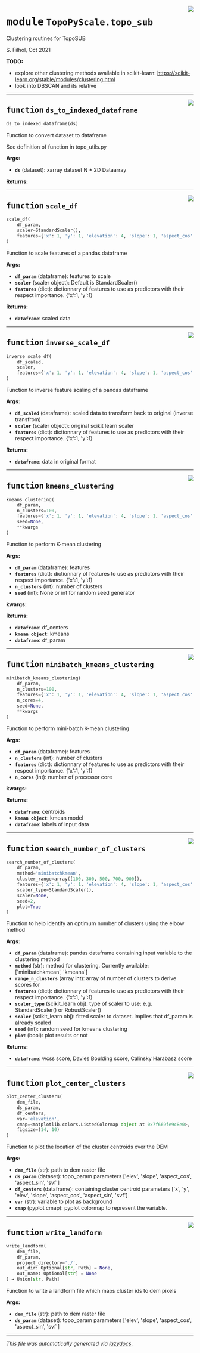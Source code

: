<!-- markdownlint-disable -->

<a href="https://github.com/ArcticSnow/TopoPyScale/TopoPyScale/topo_sub.py#L0"><img align="right" style="float:right;" src="https://img.shields.io/badge/-source-cccccc?style=flat-square"></a>

# <kbd>module</kbd> `TopoPyScale.topo_sub`
Clustering routines for TopoSUB 

S. Filhol, Oct 2021 



**TODO:**
 
- explore other clustering methods available in scikit-learn: https://scikit-learn.org/stable/modules/clustering.html 
- look into DBSCAN and its relative 


---

<a href="https://github.com/ArcticSnow/TopoPyScale/TopoPyScale/topo_sub.py#L27"><img align="right" style="float:right;" src="https://img.shields.io/badge/-source-cccccc?style=flat-square"></a>

## <kbd>function</kbd> `ds_to_indexed_dataframe`

```python
ds_to_indexed_dataframe(ds)
```

Function to convert dataset to dataframe 

See definition of function in topo_utils.py 

**Args:**
 
 - <b>`ds`</b> (dataset):  xarray dataset N * 2D Dataarray 



**Returns:**
 


---

<a href="https://github.com/ArcticSnow/TopoPyScale/TopoPyScale/topo_sub.py#L41"><img align="right" style="float:right;" src="https://img.shields.io/badge/-source-cccccc?style=flat-square"></a>

## <kbd>function</kbd> `scale_df`

```python
scale_df(
    df_param,
    scaler=StandardScaler(),
    features={'x': 1, 'y': 1, 'elevation': 4, 'slope': 1, 'aspect_cos': 1, 'aspect_sin': 1, 'svf': 1}
)
```

Function to scale features of a pandas dataframe 



**Args:**
 
 - <b>`df_param`</b> (dataframe):  features to scale 
 - <b>`scaler`</b> (scaler object):  Default is StandardScaler() 
 - <b>`features`</b> (dict):  dictionnary of features to use as predictors with their respect importance. {'x':1, 'y':1} 



**Returns:**
 
 - <b>`dataframe`</b>:  scaled data 


---

<a href="https://github.com/ArcticSnow/TopoPyScale/TopoPyScale/topo_sub.py#L66"><img align="right" style="float:right;" src="https://img.shields.io/badge/-source-cccccc?style=flat-square"></a>

## <kbd>function</kbd> `inverse_scale_df`

```python
inverse_scale_df(
    df_scaled,
    scaler,
    features={'x': 1, 'y': 1, 'elevation': 4, 'slope': 1, 'aspect_cos': 1, 'aspect_sin': 1, 'svf': 1}
)
```

Function to inverse feature scaling of a pandas dataframe 



**Args:**
 
 - <b>`df_scaled`</b> (dataframe):  scaled data to transform back to original (inverse transfrom) 
 - <b>`scaler`</b> (scaler object):  original scikit learn scaler 
 - <b>`features`</b> (dict):  dictionnary of features to use as predictors with their respect importance. {'x':1, 'y':1} 



**Returns:**
 
 - <b>`dataframe`</b>:  data in original format 


---

<a href="https://github.com/ArcticSnow/TopoPyScale/TopoPyScale/topo_sub.py#L90"><img align="right" style="float:right;" src="https://img.shields.io/badge/-source-cccccc?style=flat-square"></a>

## <kbd>function</kbd> `kmeans_clustering`

```python
kmeans_clustering(
    df_param,
    n_clusters=100,
    features={'x': 1, 'y': 1, 'elevation': 4, 'slope': 1, 'aspect_cos': 1, 'aspect_sin': 1, 'svf': 1},
    seed=None,
    **kwargs
)
```

Function to perform K-mean clustering 



**Args:**
 
 - <b>`df_param`</b> (dataframe):  features 
 - <b>`features`</b> (dict):  dictionnary of features to use as predictors with their respect importance. {'x':1, 'y':1} 
 - <b>`n_clusters`</b> (int):  number of clusters 
 - <b>`seed`</b> (int):  None or int for random seed generator 

**kwargs:**
 



**Returns:**
 
 - <b>`dataframe`</b>:  df_centers 
 - <b>`kmean object`</b>:  kmeans 
 - <b>`dataframe`</b>:  df_param 


---

<a href="https://github.com/ArcticSnow/TopoPyScale/TopoPyScale/topo_sub.py#L123"><img align="right" style="float:right;" src="https://img.shields.io/badge/-source-cccccc?style=flat-square"></a>

## <kbd>function</kbd> `minibatch_kmeans_clustering`

```python
minibatch_kmeans_clustering(
    df_param,
    n_clusters=100,
    features={'x': 1, 'y': 1, 'elevation': 4, 'slope': 1, 'aspect_cos': 1, 'aspect_sin': 1, 'svf': 1},
    n_cores=4,
    seed=None,
    **kwargs
)
```

Function to perform mini-batch K-mean clustering 



**Args:**
 
 - <b>`df_param`</b> (dataframe):  features 
 - <b>`n_clusters`</b> (int):   number of clusters 
 - <b>`features`</b> (dict):  dictionnary of features to use as predictors with their respect importance. {'x':1, 'y':1} 
 - <b>`n_cores`</b> (int):  number of processor core 

**kwargs:**
 



**Returns:**
 
 - <b>`dataframe`</b>:  centroids 
 - <b>`kmean object`</b>:  kmean model 
 - <b>`dataframe`</b>:  labels of input data 


---

<a href="https://github.com/ArcticSnow/TopoPyScale/TopoPyScale/topo_sub.py#L157"><img align="right" style="float:right;" src="https://img.shields.io/badge/-source-cccccc?style=flat-square"></a>

## <kbd>function</kbd> `search_number_of_clusters`

```python
search_number_of_clusters(
    df_param,
    method='minibatchkmean',
    cluster_range=array([100, 300, 500, 700, 900]),
    features={'x': 1, 'y': 1, 'elevation': 4, 'slope': 1, 'aspect_cos': 1, 'aspect_sin': 1, 'svf': 1},
    scaler_type=StandardScaler(),
    scaler=None,
    seed=2,
    plot=True
)
```

Function to help identify an optimum number of clusters using the elbow method 

**Args:**
 
 - <b>`df_param`</b> (dataframe):  pandas dataframe containing input variable to the clustering method 
 - <b>`method`</b> (str):  method for clustering. Currently available: ['minibatchkmean', 'kmeans'] 
 - <b>`range_n_clusters`</b> (array int):  array of number of clusters to derive scores for 
 - <b>`features`</b> (dict):  dictionnary of features to use as predictors with their respect importance. {'x':1, 'y':1} 
 - <b>`scaler_type`</b> (scikit_learn obj):  type of scaler to use: e.g. StandardScaler() or RobustScaler() 
 - <b>`scaler`</b> (scikit_learn obj):  fitted scaler to dataset. Implies that df_param is already scaled 
 - <b>`seed`</b> (int):  random seed for kmeans clustering 
 - <b>`plot`</b> (bool):  plot results or not 



**Returns:**
 
 - <b>`dataframe`</b>:  wcss score, Davies Boulding score, Calinsky Harabasz score 


---

<a href="https://github.com/ArcticSnow/TopoPyScale/TopoPyScale/topo_sub.py#L264"><img align="right" style="float:right;" src="https://img.shields.io/badge/-source-cccccc?style=flat-square"></a>

## <kbd>function</kbd> `plot_center_clusters`

```python
plot_center_clusters(
    dem_file,
    ds_param,
    df_centers,
    var='elevation',
    cmap=<matplotlib.colors.ListedColormap object at 0x7f669fe9c8e0>,
    figsize=(14, 10)
)
```

Function to plot the location of the cluster centroids over the DEM 



**Args:**
 
 - <b>`dem_file`</b> (str):  path to dem raster file 
 - <b>`ds_param`</b> (dataset):  topo_param parameters ['elev', 'slope', 'aspect_cos', 'aspect_sin', 'svf'] 
 - <b>`df_centers`</b> (dataframe):  containing cluster centroid parameters ['x', 'y', 'elev', 'slope', 'aspect_cos', 'aspect_sin', 'svf'] 
 - <b>`var`</b> (str):  variable to plot as background 
 - <b>`cmap`</b> (pyplot cmap):  pyplot colormap to represent the variable. 


---

<a href="https://github.com/ArcticSnow/TopoPyScale/TopoPyScale/topo_sub.py#L293"><img align="right" style="float:right;" src="https://img.shields.io/badge/-source-cccccc?style=flat-square"></a>

## <kbd>function</kbd> `write_landform`

```python
write_landform(
    dem_file,
    df_param,
    project_directory='./',
    out_dir: Optional[str, Path] = None,
    out_name: Optional[str] = None
) → Union[str, Path]
```

Function to write a landform file which maps cluster ids to dem pixels 



**Args:**
 
 - <b>`dem_file`</b> (str):  path to dem raster file 
 - <b>`ds_param`</b> (dataset):  topo_param parameters ['elev', 'slope', 'aspect_cos', 'aspect_sin', 'svf'] 




---

_This file was automatically generated via [lazydocs](https://github.com/ml-tooling/lazydocs)._
